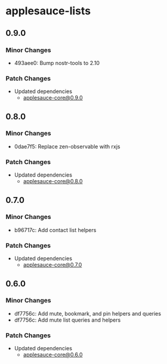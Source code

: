 # applesauce-lists

## 0.9.0

### Minor Changes

- 493aee0: Bump nostr-tools to 2.10

### Patch Changes

- Updated dependencies
  - applesauce-core@0.9.0

## 0.8.0

### Minor Changes

- 0dae7f5: Replace zen-observable with rxjs

### Patch Changes

- Updated dependencies
  - applesauce-core@0.8.0

## 0.7.0

### Minor Changes

- b96717c: Add contact list helpers

### Patch Changes

- Updated dependencies
  - applesauce-core@0.7.0

## 0.6.0

### Minor Changes

- df7756c: Add mute, bookmark, and pin helpers and queries
- df7756c: Add mute list queries and helpers

### Patch Changes

- Updated dependencies
  - applesauce-core@0.6.0
